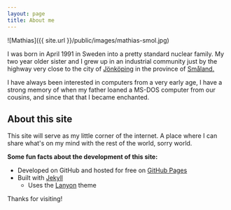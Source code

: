 ```yaml
---
layout: page
title: About me
---
```


![Mathias]({{ site.url }}/public/images/mathias-smol.jpg)

I was born in April 1991 in Sweden into a pretty standard nuclear family. My two year older sister and I grew up in an industrial community just by the highway very close to the city of <a href="https://en.wikipedia.org/wiki/jönköping" target="__blank">Jönköping</a> in the province of <a href="https://en.wikipedia.org/wiki/småland" target="__blank">Småland.</a>

I have always been interested in computers from a very early age, I have a strong memory of when my father loaned a MS-DOS computer from our cousins, and since that that I became enchanted.

## About this site
This site will serve as my little corner of the internet. A place where I can share what's on my mind with the rest of the world, sorry world.

**Some fun facts about the development of this site:**
* Developed on GitHub and hosted for free on [GitHub Pages](https://pages.github.com)
* Built with [Jekyll](https://jekyllrb.com)
    * Uses the [Lanyon](http://lanyon.getpoole.com) theme

Thanks for visiting!
